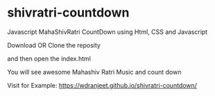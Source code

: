 # shivratri-countdown
Javascript MahaShivRatri CountDown using Html, CSS and Javascript

Download OR Clone the reposity

and then open the index.html 

You will see awesome Mahashiv Ratri Music and count down

Visit for Example:
https://wdranjeet.github.io/shivratri-countdown/

